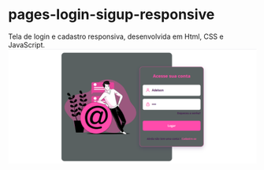# pages-login-sigup-responsive
Tela de login e cadastro responsiva, desenvolvida em Html, CSS e JavaScript.
![Print da tela do site](https://github.com/AdelsonMS16/pages-login-sigup-responsive/blob/main/assets/img/print-do-site.png)
